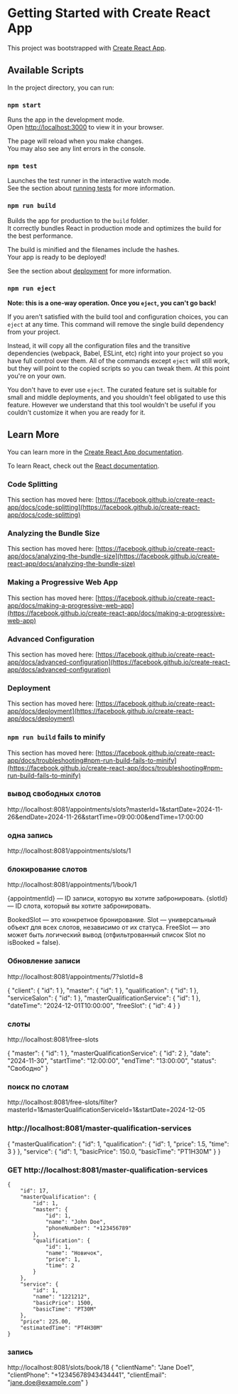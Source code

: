 # Getting Started with Create React App

This project was bootstrapped with [Create React App](https://github.com/facebook/create-react-app).

## Available Scripts

In the project directory, you can run:

### `npm start`

Runs the app in the development mode.\
Open [http://localhost:3000](http://localhost:3000) to view it in your browser.

The page will reload when you make changes.\
You may also see any lint errors in the console.

### `npm test`

Launches the test runner in the interactive watch mode.\
See the section about [running tests](https://facebook.github.io/create-react-app/docs/running-tests) for more information.

### `npm run build`

Builds the app for production to the `build` folder.\
It correctly bundles React in production mode and optimizes the build for the best performance.

The build is minified and the filenames include the hashes.\
Your app is ready to be deployed!

See the section about [deployment](https://facebook.github.io/create-react-app/docs/deployment) for more information.

### `npm run eject`

**Note: this is a one-way operation. Once you `eject`, you can't go back!**

If you aren't satisfied with the build tool and configuration choices, you can `eject` at any time. This command will remove the single build dependency from your project.

Instead, it will copy all the configuration files and the transitive dependencies (webpack, Babel, ESLint, etc) right into your project so you have full control over them. All of the commands except `eject` will still work, but they will point to the copied scripts so you can tweak them. At this point you're on your own.

You don't have to ever use `eject`. The curated feature set is suitable for small and middle deployments, and you shouldn't feel obligated to use this feature. However we understand that this tool wouldn't be useful if you couldn't customize it when you are ready for it.

## Learn More

You can learn more in the [Create React App documentation](https://facebook.github.io/create-react-app/docs/getting-started).

To learn React, check out the [React documentation](https://reactjs.org/).

### Code Splitting

This section has moved here: [https://facebook.github.io/create-react-app/docs/code-splitting](https://facebook.github.io/create-react-app/docs/code-splitting)

### Analyzing the Bundle Size

This section has moved here: [https://facebook.github.io/create-react-app/docs/analyzing-the-bundle-size](https://facebook.github.io/create-react-app/docs/analyzing-the-bundle-size)

### Making a Progressive Web App

This section has moved here: [https://facebook.github.io/create-react-app/docs/making-a-progressive-web-app](https://facebook.github.io/create-react-app/docs/making-a-progressive-web-app)

### Advanced Configuration

This section has moved here: [https://facebook.github.io/create-react-app/docs/advanced-configuration](https://facebook.github.io/create-react-app/docs/advanced-configuration)

### Deployment

This section has moved here: [https://facebook.github.io/create-react-app/docs/deployment](https://facebook.github.io/create-react-app/docs/deployment)

### `npm run build` fails to minify

This section has moved here: [https://facebook.github.io/create-react-app/docs/troubleshooting#npm-run-build-fails-to-minify](https://facebook.github.io/create-react-app/docs/troubleshooting#npm-run-build-fails-to-minify)



### вывод свободных слотов
http://localhost:8081/appointments/slots?masterId=1&startDate=2024-11-26&endDate=2024-11-26&startTime=09:00:00&endTime=17:00:00

### одна запись 
http://localhost:8081/appointments/slots/1

### блокирование слотов
http://localhost:8081/appointments/1/book/1

{appointmentId} — ID записи, которую вы хотите забронировать.
{slotId} — ID слота, который вы хотите забронировать.

BookedSlot — это конкретное бронирование.
Slot — универсальный объект для всех слотов, независимо от их статуса.
FreeSlot — это может быть логический вывод (отфильтрованный список Slot по isBooked = false).


### Обновление записи

http://localhost:8081/appointments/7?slotId=8

{
    "client": {
        "id": 1
    },
    "master": {
        "id": 1
    },
    "qualification": {
        "id": 1
    },
    "serviceSalon": {
        "id": 1
    },
    "masterQualificationService": {
        "id": 1
    },
    "dateTime": "2024-12-01T10:00:00",
    "freeSlot": {
        "id": 4
    }
}



### слоты
http://localhost:8081/free-slots

{
  "master": { "id": 1 },
  "masterQualificationService": { "id": 2 },
  "date": "2024-11-30",
  "startTime": "12:00:00",
  "endTime": "13:00:00",
  "status": "Свободно"
}


### поиск по слотам

http://localhost:8081/free-slots/filter?masterId=1&masterQualificationServiceId=1&startDate=2024-12-05


### http://localhost:8081/master-qualification-services
{
    "masterQualification": {
        "id": 1,
        "qualification": {
            "id": 1,
            "price": 1.5,
            "time": 3
        }
    },
    "service": {
        "id": 1,
        "basicPrice": 150.0,
        "basicTime": "PT1H30M"
    }
}

### GET http://localhost:8081/master-qualification-services

    {
        "id": 17,
        "masterQualification": {
            "id": 1,
            "master": {
                "id": 1,
                "name": "John Doe",
                "phoneNumber": "+123456789"
            },
            "qualification": {
                "id": 1,
                "name": "Новичок",
                "price": 1,
                "time": 2
            }
        },
        "service": {
            "id": 1,
            "name": "1221212",
            "basicPrice": 1500,
            "basicTime": "PT30M"
        },
        "price": 225.00,
        "estimatedTime": "PT4H30M"
    }

### запись
http://localhost:8081/slots/book/18
{
    "clientName": "Jane Doe1",
    "clientPhone": "+12345678943434441",
    "clientEmail": "jane.doe@example.com"
}

